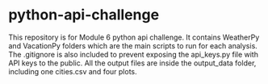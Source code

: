 # python-api-challenge

This repository is for Module 6 python api challenge. It contains WeatherPy and VacationPy folders which are the main scripts to run for each analysis. The .gitignore is also included to prevent exposing the api_keys.py file with API keys to the public. All the output files are inside the output_data folder, including one cities.csv and four plots.
